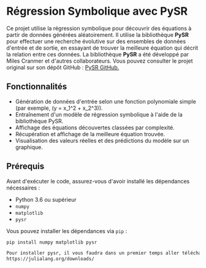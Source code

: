 # Régression Symbolique avec PySR

Ce projet utilise la régression symbolique pour découvrir des équations à partir de données générées aléatoirement. Il utilise la bibliothèque **PySR** pour effectuer une recherche évolutive sur des ensembles de données d'entrée et de sortie, en essayant de trouver la meilleure équation qui décrit la relation entre ces données.
La bibliothèque **PySR** a été développé par Miles Cranmer et d'autres collaborateurs. Vous pouvez consulter le projet original sur son dépôt GitHub : [PySR GitHub.](https://github.com/MilesCranmer/PySR)

## Fonctionnalités

- Génération de données d'entrée selon une fonction polynomiale simple (par exemple, \(y = x_1^2 + x_2^3\)).
- Entraînement d'un modèle de régression symbolique à l'aide de la bibliothèque PySR.
- Affichage des équations découvertes classées par complexité.
- Récupération et affichage de la meilleure équation trouvée.
- Visualisation des valeurs réelles et des prédictions du modèle sur un graphique.

## Prérequis

Avant d'exécuter le code, assurez-vous d'avoir installé les dépendances nécessaires :

- Python 3.6 ou supérieur
- `numpy`
- `matplotlib`
- `pysr`

Vous pouvez installer les dépendances via `pip` :

```bash
pip install numpy matplotlib pysr

Pour installer pysr, il vous faudra dans un premier temps aller télécharger julia ici :
https://julialang.org/downloads/
